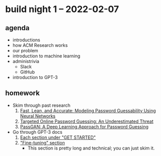 # build night 1 – 2022-02-07

## agenda

- introductions
- how ACM Research works
- our problem
- introduction to machine learning
- administrivia
	- Slack
	- GitHub
- introduction to GPT-3

## homework

- Skim through past research
	1. [Fast, Lean, and Accurate: Modeling Password Guessability Using Neural Networks](https://www.andrew.cmu.edu/user/nicolasc/publications/M+-USENIXSec16.pdf)
	2. [Targeted Online Password Guessing: An Underestimated Threat](https://sci-hub.se/https://doi.org/10.1145/2976749.2978339)
	3. [PassGAN: A Deep Learning Approach for Password Guessing](https://arxiv.org/pdf/1709.00440.pdf)
- Go through GPT-3 docs
	1. [Each section under "GET STARTED"](https://beta.openai.com/docs/introduction)
	2. ["Fine-tuning" section](https://beta.openai.com/docs/guides/fine-tuning)
		- This section is pretty long and technical; you can just skim it.
